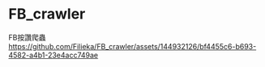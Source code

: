 
# FB_crawler
 FB按讚爬蟲
https://github.com/Filieka/FB_crawler/assets/144932126/bf4455c6-b693-4582-a4b1-23e4acc749ae

